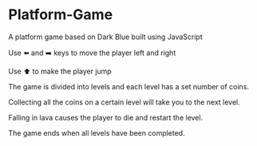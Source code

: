 # Platform-Game
A platform game based on Dark Blue built using JavaScript

Use ⬅️ and ➡️ keys to move the player left and right

Use ⬆️ to make the player jump

The game is divided into levels and each level has a set number of coins.

Collecting all the coins on a certain level will take you to the next level.

Falling in lava causes the player to die and restart the level.

The game ends when all levels have been completed.
